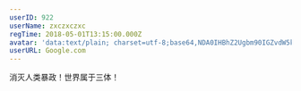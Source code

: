 ```yaml
---
userID: 922
userName: zxczxczxc
regTime: 2018-05-01T13:15:00.000Z
avatar: 'data:text/plain; charset=utf-8;base64,NDA0IHBhZ2Ugbm90IGZvdW5kCg=='
userURL: Google.com
---
```


消灭人类暴政！世界属于三体！

